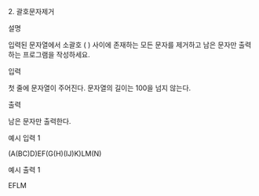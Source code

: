 2\. 괄호문자제거

설명

입력된 문자열에서 소괄호 ( ) 사이에 존재하는 모든 문자를 제거하고 남은 문자만 출력하는 프로그램을 작성하세요.

입력

첫 줄에 문자열이 주어진다. 문자열의 길이는 100을 넘지 않는다.

출력

남은 문자만 출력한다.

예시 입력 1

(A(BC)D)EF(G(H)(IJ)K)LM(N)

예시 출력 1

EFLM